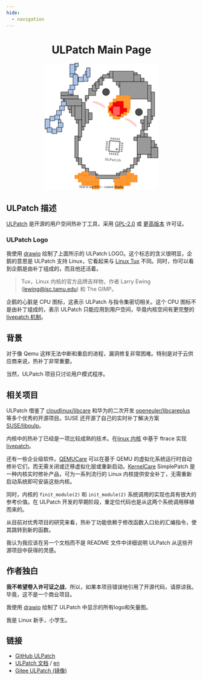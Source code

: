 ```yaml
---
hide:
  - navigation
---
```


<div align="center" markdown>

# ULPatch Main Page

<center>
	<a href="images/logo.drawio.svg">
		<img src="images/logo.drawio.svg" border=0 width=300>
	</a>
</center>

</div>

## ULPatch 描述

[ULPatch](https://github.com/Rtoax/ulpatch) 是开源的用户空间热补丁工具，采用 [GPL-2.0](https://www.gnu.org/licenses/old-licenses/gpl-2.0.html) 或 [更高版本](https://www.gnu.org/licenses/gpl-3.0.html) 许可证。


### ULPatch Logo

我使用 [drawio](https://github.com/jgraph/drawio-desktop/releases) 绘制了上面所示的 ULPatch LOGO。这个标志的含义很明显，企鹅的意思是 ULPatch 支持 Linux，它看起来与 [Linux Tux](https://www.techrepublic.com/article/tux-a-brief-history-of-the-linux-mascot/) 不同。同时，你可以看到企鹅是由补丁组成的，而且他还活着。

> Tux，Linux 内核的官方品牌吉祥物，作者 Larry Ewing (lewing@isc.tamu.edu) 和 The GIMP。

企鹅的心脏是 CPU 图标，这表示 ULPatch 与指令集密切相关。这个 CPU 图标不是由补丁组成的，表示 ULPatch 只能应用到用户空间，毕竟内核空间有更完整的 [livepatch 机制](https://docs.kernel.org/livepatch/livepatch.html)。


## 背景

对于像 Qemu 这样无法中断和重启的进程，漏洞修复非常困难。特别是对于云供应商来说，热补丁非常重要。

当然，ULPatch 项目只讨论用户模式程序。


## 相关项目

ULPatch 借鉴了 [cloudlinux/libcare](https://github.com/cloudlinux/libcare) 和华为的二次开发 [openeuler/libcareplus](https://gitee.com/openeuler/libcareplus) 等多个优秀的开源项目。SUSE 还开源了自己的实时补丁解决方案 [SUSE/libpulp](https://github.com/SUSE/libpulp)。

内核中的热补丁已经是一项比较成熟的技术。在[linux 内核](https://github.com/torvalds/linux) 中基于 ftrace 实现 [livepatch](https://docs.kernel.org/livepatch/livepatch.html)。

还有一些企业级软件。[QEMUCare](https://tuxcare.com/enterprise-live-patching-services/qemucare/) 可以在基于 QEMU 的虚拟化系统运行时自动修补它们，而无需关闭或迁移虚拟化层或重新启动。[KernelCare](https://docs.tuxcare.com/live-patching-services/) SimplePatch 是一种内核实时修补产品，可为一系列流行的 Linux 内核提供安全补丁，无需重新启动系统即可安装这些内核。

同时，内核的 `finit_module(2)` 和 `init_module(2)` 系统调用的实现也具有很大的参考价值。在 ULPatch 开发的早期阶段，重定位代码也是从这两个系统调用移植而来的。

从目前对优秀项目的研究来看，热补丁功能依赖于修改函数入口处的汇编指令，使其跳转到新的函数。

我认为我应该在另一个文档而不是 README 文件中详细说明 ULPatch 从这些开源项目中获得的灵感。


## 作者独白

**我不希望卷入许可证之战**，所以，如果本项目错误地引用了开源代码，请原谅我。毕竟，这不是一个商业项目。

我使用 [drawio](https://github.com/jgraph/drawio-desktop/releases) 绘制了 ULPatch 中显示的所有logo和矢量图。

我是 Linux 新手，小学生。


## 链接

- [GitHub ULPatch](https://github.com/Rtoax/ulpatch)
- [ULPatch 文档](https://rtoax.github.io/ulpatch/zh) / [en](https://rtoax.github.io/ulpatch/)
- [Gitee ULPatch (镜像)](https://gitee.com/rtoax/ulpatch)

